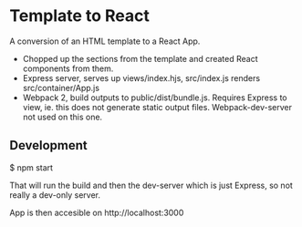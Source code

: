 # Template to React

A conversion of an HTML template to a React App.

- Chopped up the sections from the template and created React components from them.
- Express server, serves up views/index.hjs, src/index.js renders src/container/App.js
- Webpack 2, build outputs to public/dist/bundle.js. Requires Express to view, ie. this does not generate static output files. Webpack-dev-server not used on this one.

## Development

$ npm start

That will run the build and then the dev-server which is just Express, so not really a dev-only server.

App is then accesible on http://localhost:3000
